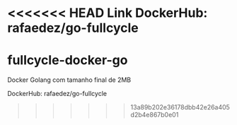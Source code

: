 <<<<<<< HEAD
Link DockerHub: rafaedez/go-fullcycle
=======
# fullcycle-docker-go
Docker Golang com tamanho final de 2MB

DockerHub: rafaedez/go-fullcycle
>>>>>>> 13a89b202e36178dbb42e26a405d2b4e867b0e01
